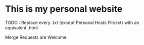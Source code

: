 # This is my personal website

TODO :
Replace every .txt (except Personal Hosts File.txt) with an equivalent .html

Merge Requests are Welcome
